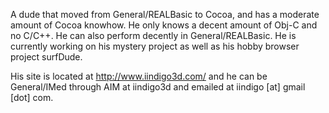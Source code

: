

A dude that moved from General/REALBasic to Cocoa, and has a moderate amount of Cocoa knowhow. He only knows a decent amount of Obj-C and no C/C++. He can also perform decently in General/REALBasic. He is currently working on his mystery project as well as his hobby browser project surfDude.

His site is located at http://www.iindigo3d.com/ and he can be General/IMed through AIM at iindigo3d and emailed at iindigo [at] gmail [dot] com.
